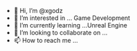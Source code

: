 - 👋 Hi, I’m @xgodz
- 👀 I’m interested in ... Game Development
- 🌱 I’m currently learning ...Unreal Engine
- 💞️ I’m looking to collaborate on ...
- 📫 How to reach me ...

<!---
xgodz/xgodz is a ✨ special ✨ repository because its `README.md` (this file) appears on your GitHub profile.
You can click the Preview link to take a look at your changes.
--->
